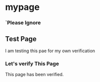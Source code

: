 # mypage

### \`Please Ignore

## Test Page

I am testing this pae for my own verification

### Let's verify This Page

This page has been verified.

